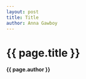 ```yaml
---
layout: post
title: Title
author: Anna Gawboy
---
```


{{ page.title }}  
================  
**{{ page.author }}**

